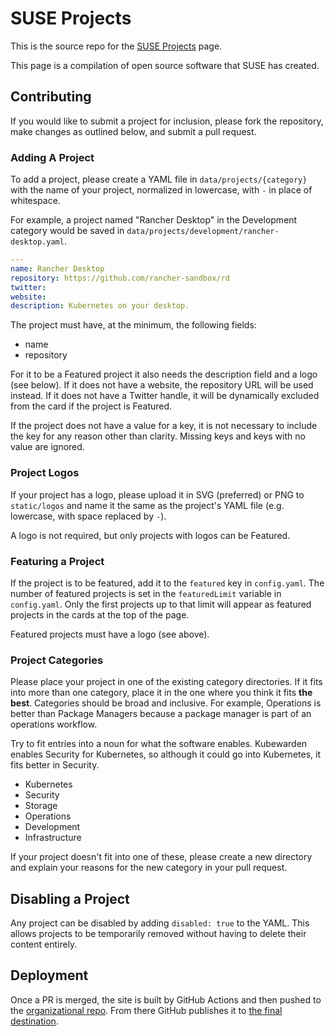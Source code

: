 # SUSE Projects

This is the source repo for the [SUSE Projects](https://suse-projects.github.io) page.

This page is a compilation of open source software that SUSE has created.

## Contributing

If you would like to submit a project for inclusion, please fork the repository, make changes as outlined below, and submit a pull request.

### Adding A Project

To add a project, please create a YAML file in `data/projects/{category}` with the name of your project, normalized in lowercase, with `-` in place of whitespace.

For example, a project named "Rancher Desktop" in the Development category would be saved in `data/projects/development/rancher-desktop.yaml`.

```yaml
---
name: Rancher Desktop
repository: https://github.com/rancher-sandbox/rd
twitter:
website:
description: Kubernetes on your desktop.
```

The project must have, at the minimum, the following fields:

- name
- repository

For it to be a Featured project it also needs the description field and a logo (see below). If it does not have a website, the repository URL will be used instead. If it does not have a Twitter handle, it will be dynamically excluded from the card if the project is Featured.

If the project does not have a value for a key, it is not necessary to include the key for any reason other than clarity. Missing keys and keys with no value are ignored.

### Project Logos

If your project has a logo, please upload it in SVG (preferred) or PNG to `static/logos` and name it the same as the project's YAML file (e.g. lowercase, with space replaced by `-`).

A logo is not required, but only projects with logos can be Featured.

### Featuring a Project

If the project is to be featured, add it to the `featured` key in `config.yaml`. The number of featured projects is set in the `featuredLimit` variable in `config.yaml`. Only the first projects up to that limit will appear as featured projects in the cards at the top of the page.

Featured projects must have a logo (see above).

### Project Categories

Please place your project in one of the existing category directories. If it fits into more than one category, place it in the one where you think it fits **the best**. Categories should be broad and inclusive. For example, Operations is better than Package Managers because a package manager is part of an operations workflow.

Try to fit entries into a noun for what the software enables. Kubewarden enables Security for Kubernetes, so although it could go into Kubernetes, it fits better in Security.

- Kubernetes
- Security
- Storage
- Operations
- Development
- Infrastructure

If your project doesn't fit into one of these, please create a new directory and explain your reasons for the new category in your pull request.

## Disabling a Project

Any project can be disabled by adding `disabled: true` to the YAML. This allows projects to be temporarily removed without having to delete their content entirely.

## Deployment

Once a PR is merged, the site is built by GitHub Actions and then pushed to the [organizational repo](https://github.com/suse-projects.github.io). From there GitHub publishes it to [the final destination](https://suse-projects.github.io).
